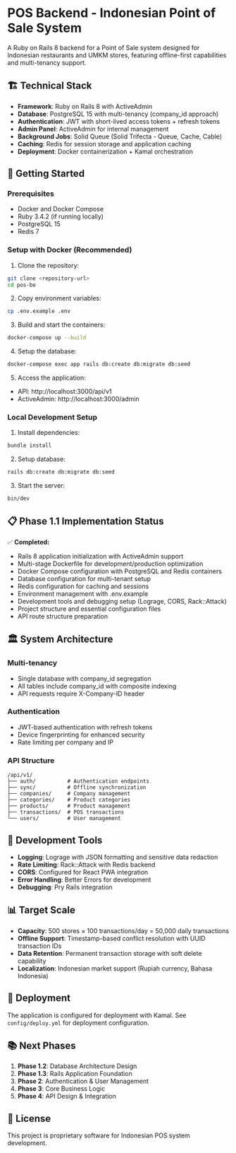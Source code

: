 # POS Backend - Indonesian Point of Sale System

A Ruby on Rails 8 backend for a Point of Sale system designed for Indonesian restaurants and UMKM stores, featuring offline-first capabilities and multi-tenancy support.

## 🏗️ Technical Stack

- **Framework**: Ruby on Rails 8 with ActiveAdmin
- **Database**: PostgreSQL 15 with multi-tenancy (company_id approach)
- **Authentication**: JWT with short-lived access tokens + refresh tokens
- **Admin Panel**: ActiveAdmin for internal management
- **Background Jobs**: Solid Queue (Solid Trifecta - Queue, Cache, Cable)
- **Caching**: Redis for session storage and application caching
- **Deployment**: Docker containerization + Kamal orchestration

## 🚀 Getting Started

### Prerequisites

- Docker and Docker Compose
- Ruby 3.4.2 (if running locally)
- PostgreSQL 15
- Redis 7

### Setup with Docker (Recommended)

1. Clone the repository:
```bash
git clone <repository-url>
cd pos-be
```

2. Copy environment variables:
```bash
cp .env.example .env
```

3. Build and start the containers:
```bash
docker-compose up --build
```

4. Setup the database:
```bash
docker-compose exec app rails db:create db:migrate db:seed
```

5. Access the application:
- API: http://localhost:3000/api/v1
- ActiveAdmin: http://localhost:3000/admin

### Local Development Setup

1. Install dependencies:
```bash
bundle install
```

2. Setup database:
```bash
rails db:create db:migrate db:seed
```

3. Start the server:
```bash
bin/dev
```

## 📋 Phase 1.1 Implementation Status

✅ **Completed:**
- Rails 8 application initialization with ActiveAdmin support
- Multi-stage Dockerfile for development/production optimization
- Docker Compose configuration with PostgreSQL and Redis containers
- Database configuration for multi-tenant setup
- Redis configuration for caching and sessions
- Environment management with .env.example
- Development tools and debugging setup (Lograge, CORS, Rack::Attack)
- Project structure and essential configuration files
- API route structure preparation

## 🏛️ System Architecture

### Multi-tenancy
- Single database with company_id segregation
- All tables include company_id with composite indexing
- API requests require X-Company-ID header

### Authentication
- JWT-based authentication with refresh tokens
- Device fingerprinting for enhanced security
- Rate limiting per company and IP

### API Structure
```
/api/v1/
├── auth/          # Authentication endpoints
├── sync/          # Offline synchronization
├── companies/     # Company management
├── categories/    # Product categories
├── products/      # Product management
├── transactions/  # POS transactions
└── users/         # User management
```

## 🔧 Development Tools

- **Logging**: Lograge with JSON formatting and sensitive data redaction
- **Rate Limiting**: Rack::Attack with Redis backend
- **CORS**: Configured for React PWA integration
- **Error Handling**: Better Errors for development
- **Debugging**: Pry Rails integration

## 📊 Target Scale

- **Capacity**: 500 stores × 100 transactions/day = 50,000 daily transactions
- **Offline Support**: Timestamp-based conflict resolution with UUID transaction IDs
- **Data Retention**: Permanent transaction storage with soft delete capability
- **Localization**: Indonesian market support (Rupiah currency, Bahasa Indonesia)

## 🚢 Deployment

The application is configured for deployment with Kamal. See `config/deploy.yml` for deployment configuration.

## 📚 Next Phases

1. **Phase 1.2**: Database Architecture Design
2. **Phase 1.3**: Rails Application Foundation
3. **Phase 2**: Authentication & User Management
4. **Phase 3**: Core Business Logic
5. **Phase 4**: API Design & Integration

## 📝 License

This project is proprietary software for Indonesian POS system development.
